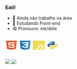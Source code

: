 ### Eaii!


- 🔭 Ainda não trabalho na área 
- 🌱 Estudando Front-end
- 😄 Pronouns: ele/dele

<div style="display: inline_block"><br>
  <img align="center" alt="Rafa-HTML" height="30" width="40" src="https://raw.githubusercontent.com/devicons/devicon/master/icons/html5/html5-original.svg">
  <img align="center" alt="Rafa-CSS" height="30" width="40" src="https://raw.githubusercontent.com/devicons/devicon/master/icons/css3/css3-original.svg">
  <img align="center" alt="Rafa-Js" height="30" width="40" src="https://raw.githubusercontent.com/devicons/devicon/master/icons/javascript/javascript-plain.svg">
  <img align="center" alt="Rafa-Python" height="30" width="40" src="https://raw.githubusercontent.com/devicons/devicon/master/icons/python/python-original.svg">
</div>

  ##

  <div> 
  <a href = "williamlouroo@gmail.com"><img src="https://img.shields.io/badge/-Gmail-%23333?style=for-the-badge&logo=gmail&logoColor=white" target="_blank"></a>
  <a href="www.linkedin.com/in/rafaella-ballerini-45875016a](https://www.linkedin.com/in/william-louro-dos-santos-252099191/)" target="_blank"><img src="https://img.shields.io/badge/-LinkedIn-%230077B5?style=for-the-badge&logo=linkedin&logoColor=white" target="_blank"> </a> 
  
</div>
